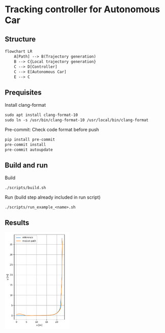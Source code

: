 # Tracking controller for Autonomous Car
## Structure
```mermaid
flowchart LR
    A[Path] --> B(Trajectory generation)
    B --> C{Local trajectory generation}
    C --> D[Controller]
    C --> E[Autonomous Car]
    E --> C
```

## Prequisites

Install clang-format
```
sudo apt install clang-format-10
sudo ln -s /usr/bin/clang-format-10 /usr/local/bin/clang-format
```

Pre-commit: Check code format before push
```
pip install pre-commit
pre-commit install
pre-commit autoupdate
```

## Build and run

Build
```
./scripts/build.sh
```

Run (build step already included in run script)
```
./scripts/run_example_<name>.sh
```

## Results
<img src="data/video.gif" alt="" width="60%"/><img src="data/tracking.png" alt="" width="40%"/>